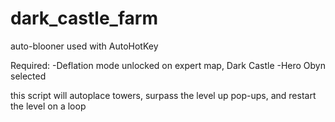 # dark_castle_farm
auto-blooner
used with AutoHotKey

Required:
-Deflation mode unlocked on expert map, Dark Castle
-Hero Obyn selected

this script will autoplace towers, surpass the level up pop-ups, and restart the level on a loop

